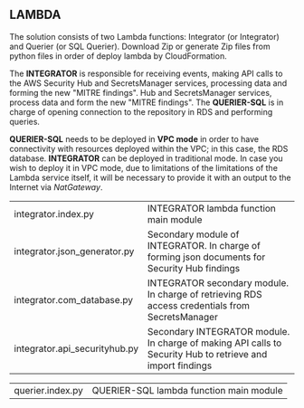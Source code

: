 ## LAMBDA

The solution consists of two Lambda functions: Integrator (or Integrator) and Querier (or SQL Querier). Download Zip or generate Zip files from python files in order of deploy lambda by CloudFormation.

The **INTEGRATOR** is responsible for receiving events, making API calls to the AWS Security Hub and SecretsManager services, processing data and forming the new "MITRE findings".
Hub and SecretsManager services, process data and form the new "MITRE findings". The **QUERIER-SQL** is in charge of opening connection to the repository in RDS and performing queries.

**QUERIER-SQL** needs to be deployed in **VPC mode** in order to have connectivity with resources deployed within the VPC; in this case, the RDS database. **INTEGRATOR** can be deployed in traditional mode. In case you wish to deploy it in VPC mode, due to limitations of the
limitations of the Lambda service itself, it will be necessary to provide it with an output to the Internet via *NatGateway*.

<table>
  <tr><td>integrator.index.py</td><td>INTEGRATOR lambda function main module</td></tr>
  <tr><td>integrator.json_generator.py</td><td>Secondary module of INTEGRATOR. In charge of forming json documents for Security Hub findings</td></tr>
  <tr><td>integrator.com_database.py</td><td>INTEGRATOR secondary module. In charge of retrieving RDS access credentials from SecretsManager</td></tr>
  <tr><td>integrator.api_securityhub.py</td><td>Secondary INTEGRATOR module. In charge of making API calls to Security Hub to retrieve and import findings</td></tr>
</table>

<table>
  <tr><td>querier.index.py</td><td>QUERIER-SQL lambda function main module</td></tr>
</table>